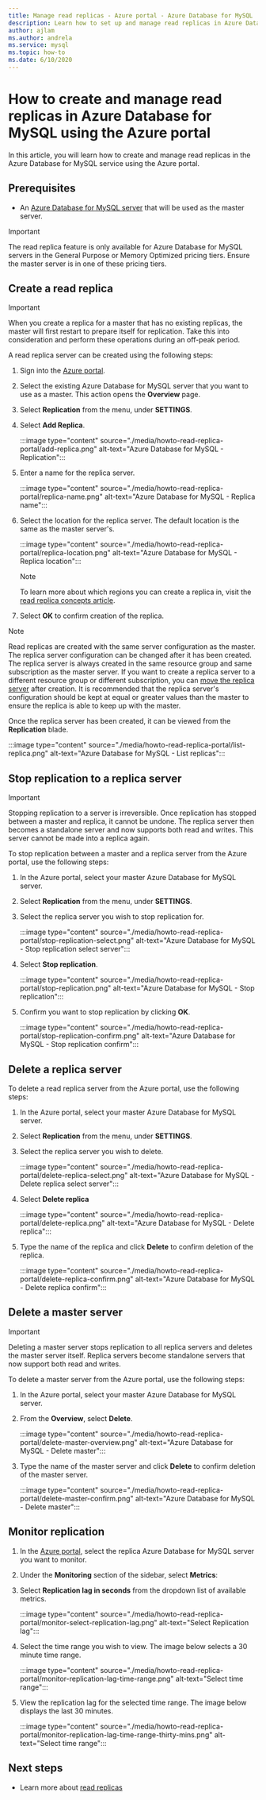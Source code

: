 ```yaml
---
title: Manage read replicas - Azure portal - Azure Database for MySQL
description: Learn how to set up and manage read replicas in Azure Database for MySQL using the Azure portal.
author: ajlam
ms.author: andrela
ms.service: mysql
ms.topic: how-to
ms.date: 6/10/2020
---
```


# How to create and manage read replicas in Azure Database for MySQL using the Azure portal

In this article, you will learn how to create and manage read replicas in the Azure Database for MySQL service using the Azure portal.

## Prerequisites

- An [Azure Database for MySQL server](quickstart-create-mysql-server-database-using-azure-portal.md) that will be used as the master server.

> [!IMPORTANT]
> The read replica feature is only available for Azure Database for MySQL servers in the General Purpose or Memory Optimized pricing tiers. Ensure the master server is in one of these pricing tiers.

## Create a read replica

> [!IMPORTANT]
> When you create a replica for a master that has no existing replicas, the master will first restart to prepare itself for replication. Take this into consideration and perform these operations during an off-peak period.

A read replica server can be created using the following steps:

1. Sign into the [Azure portal](https://portal.azure.com/).

2. Select the existing Azure Database for MySQL server that you want to use as a master. This action opens the **Overview** page.

3. Select **Replication** from the menu, under **SETTINGS**.

4. Select **Add Replica**.

   :::image type="content" source="./media/howto-read-replica-portal/add-replica.png" alt-text="Azure Database for MySQL - Replication":::

5. Enter a name for the replica server.

    :::image type="content" source="./media/howto-read-replica-portal/replica-name.png" alt-text="Azure Database for MySQL - Replica name":::

6. Select the location for the replica server. The default location is the same as the master server's.

    :::image type="content" source="./media/howto-read-replica-portal/replica-location.png" alt-text="Azure Database for MySQL - Replica location":::

   > [!NOTE]
   > To learn more about which regions you can create a replica in, visit the [read replica concepts article](concepts-read-replicas.md). 

7. Select **OK** to confirm creation of the replica.

> [!NOTE]
> Read replicas are created with the same server configuration as the master. The replica server configuration can be changed after it has been created. The replica server is always created in the same resource group and same subscription as the master server. If you want to create a replica server to a different resource group or different subscription, you can [move the replica server](https://docs.microsoft.com/azure/azure-resource-manager/management/move-resource-group-and-subscription) after creation. It is recommended that the replica server's configuration should be kept at equal or greater values than the master to ensure the replica is able to keep up with the master.

Once the replica server has been created, it can be viewed from the **Replication** blade.

   :::image type="content" source="./media/howto-read-replica-portal/list-replica.png" alt-text="Azure Database for MySQL - List replicas":::

## Stop replication to a replica server

> [!IMPORTANT]
> Stopping replication to a server is irreversible. Once replication has stopped between a master and replica, it cannot be undone. The replica server then becomes a standalone server and now supports both read and writes. This server cannot be made into a replica again.

To stop replication between a master and a replica server from the Azure portal, use the following steps:

1. In the Azure portal, select your master Azure Database for MySQL server. 

2. Select **Replication** from the menu, under **SETTINGS**.

3. Select the replica server you wish to stop replication for.

   :::image type="content" source="./media/howto-read-replica-portal/stop-replication-select.png" alt-text="Azure Database for MySQL - Stop replication select server":::

4. Select **Stop replication**.

   :::image type="content" source="./media/howto-read-replica-portal/stop-replication.png" alt-text="Azure Database for MySQL - Stop replication":::

5. Confirm you want to stop replication by clicking **OK**.

   :::image type="content" source="./media/howto-read-replica-portal/stop-replication-confirm.png" alt-text="Azure Database for MySQL - Stop replication confirm":::

## Delete a replica server

To delete a read replica server from the Azure portal, use the following steps:

1. In the Azure portal, select your master Azure Database for MySQL server.

2. Select **Replication** from the menu, under **SETTINGS**.

3. Select the replica server you wish to delete.

   :::image type="content" source="./media/howto-read-replica-portal/delete-replica-select.png" alt-text="Azure Database for MySQL - Delete replica select server":::

4. Select **Delete replica**

   :::image type="content" source="./media/howto-read-replica-portal/delete-replica.png" alt-text="Azure Database for MySQL - Delete replica":::

5. Type the name of the replica and click **Delete** to confirm deletion of the replica.  

   :::image type="content" source="./media/howto-read-replica-portal/delete-replica-confirm.png" alt-text="Azure Database for MySQL - Delete replica confirm":::

## Delete a master server

> [!IMPORTANT]
> Deleting a master server stops replication to all replica servers and deletes the master server itself. Replica servers become standalone servers that now support both read and writes.

To delete a master server from the Azure portal, use the following steps:

1. In the Azure portal, select your master Azure Database for MySQL server.

2. From the **Overview**, select **Delete**.

   :::image type="content" source="./media/howto-read-replica-portal/delete-master-overview.png" alt-text="Azure Database for MySQL - Delete master":::

3. Type the name of the master server and click **Delete** to confirm deletion of the master server.  

   :::image type="content" source="./media/howto-read-replica-portal/delete-master-confirm.png" alt-text="Azure Database for MySQL - Delete master":::

## Monitor replication

1. In the [Azure portal](https://portal.azure.com/), select the replica Azure Database for MySQL server you want to monitor.

2. Under the **Monitoring** section of the sidebar, select **Metrics**:

3. Select **Replication lag in seconds** from the dropdown list of available metrics.

   :::image type="content" source="./media/howto-read-replica-portal/monitor-select-replication-lag.png" alt-text="Select Replication lag":::

4. Select the time range you wish to view. The image below selects a 30 minute time range.

   :::image type="content" source="./media/howto-read-replica-portal/monitor-replication-lag-time-range.png" alt-text="Select time range":::

5. View the replication lag for the selected time range. The image below displays the last 30 minutes.

   :::image type="content" source="./media/howto-read-replica-portal/monitor-replication-lag-time-range-thirty-mins.png" alt-text="Select time range":::

## Next steps

- Learn more about [read replicas](concepts-read-replicas.md)
